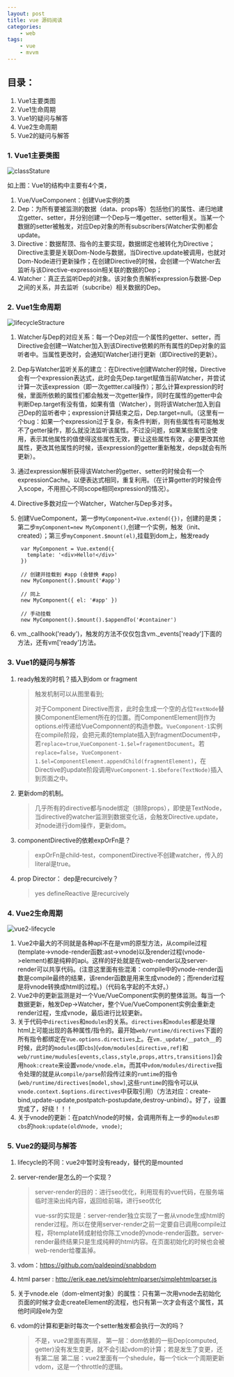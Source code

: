 ```yaml
---
layout: post
title: vue 源码阅读
categories:
    - web
tags:
    - vue
    - mvvm
---
```


## 目录：
1. Vue1主要类图
2. Vue1生命周期
3. Vue1的疑问与解答
4. Vue2生命周期
5. Vue2的疑问与解答


### 1. Vue1主要类图
![classStature](/images/vue/class.png)

如上图：Vue1的结构中主要有4个类，

1. Vue/VueComponent：创建Vue实例的类
2. Dep：为所有要被监测的数据（data、props等）包括他们的属性、递归地建立getter、setter，并分别创建一个Dep与一堆getter、setter相关。当某一个数据的setter被触发，对应Dep对象的所有subscribers(Watcher实例)都会update。
3. Directive：数据帮顶、指令的主要实现，数据绑定也被转化为Directive；Directive主要是关联Dom-Node与数据，当Directive.update被调用，也就对Dom-Node进行更新操作；在创建Directive的时候，会创建一个Watcher去监听与该Directive-expressoin相关联的数据的Dep；
4. Watcher：真正去监听Dep的对象。该对象负责解析expression与数据-Dep之间的关系，并去监听（subcribe）相关数据的Dep。

<!-- more -->
### 2. Vue1生命周期
![lifecycleStracture](/images/vue/lifecycle.png)


1. Watcher与Dep的对应关系：每一个Dep对应一个属性的getter、setter，而Directive会创建一Watcher加入到该Directive依赖的所有属性的Dep对象的监听者中。当属性更改时，会通知[Watcher]进行更新（即Directive的更新）。
2. Dep与Watcher监听关系的建立：在Directive创建Watcher的时候，Directive会有一个expression表达式，此时会先Dep.target赋值当前Watcher，并尝试计算一次该expression（即一次gettter.call操作）；那么计算expression的时候，里面所依赖的属性们都会触发一次getter操作，同时在属性的getter中会判断Dep.target有没有值，如果有值（Watcher），则将该Watcher加入到自己Dep的监听者中；expression计算结束之后，Dep.target=null。（这里有一个bug：如果一个expression过于复杂，有条件判断，则有些属性有可能触发不了getter操作，那么就没法监听该属性。不过没问题，如果某些属性没使用，表示其他属性的值使得这些属性无效，要让这些属性有效，必要更改其他属性，更改其他属性的时候，该expression的getter重新触发，deps就会有所更新）。
3. 通过expression解析获得该Watcher的getter、setter的时候会有一个expressionCache。以便表达式相同，重复利用。（在计算getter的时候会传入scope，不用担心不同scope相同expression的情况）。
4. Directive多数对应一个Watcher，Watcher与Dep多对多。
5. 创建VueComponent，第一步`MyComponent=Vue.extend({})`，创建的是类；第二步`myComponent=new MyComponent()`,创建一个实例，触发（init、created）；第三步`myComponent.$mount(el)`,挂载到dom上，触发ready

		var MyComponent = Vue.extend({
		  template: '<div>Hello!</div>'
		})

		// 创建并挂载到 #app (会替换 #app)
		new MyComponent().$mount('#app')

		// 同上
		new MyComponent({ el: '#app' })

		// 手动挂载
		new MyComponent().$mount().$appendTo('#container')

6. vm._callhook('ready')，触发的方法不仅仅包含vm._events['ready']下面的方法，还有vm['ready']方法。


### 3. Vue1的疑问与解答
1. ready触发的时机？插入到dom or fragment

	> 触发机制可以从图里看到;
	>
	> 对于Component Directive而言，此时会生成一个空的占位`TextNode`替换ComponentElement所在的位置。而ComponentElement则作为options.el传递给VueComponnent的构造参数。`VueComponent-1`实例在compile阶段，会把元素的template插入到fragmentDocument中，若`replace=true`,`VueComponent-1.$el=fragementDocument`。若`replace=false`，`VueComponent-1.$el=ComponentElement.appendChild(fragmentElement)`，在Directive的update阶段调用`VueComponent-1.$before(TextNode)`插入到页面之中。

2. 更新dom的机制。

	> 几乎所有的directive都与node绑定（排除props），即使是TextNode，当directive的watcher监测到数据变化话，会触发Directive.update，对node进行dom操作，更新dom。

3. componentDirective的依赖expOrFn是？

	> expOrFn是child-test，componentDirective不创建watcher，传入的literal是true。

4. prop Director： dep是recurcively？

	> yes defineReactive 是recurcively


### 4. Vue2生命周期
![vue2-lifecycle](/images/vue/vue2.jpg)

1. Vue2中最大的不同就是各种api不在是vm的原型方法，从compile过程(template->vnode-render函数:ast->vnode)以及render过程(vnode->element)都是纯粹的api。这样的好处就是在web-render以及server-render可以共享代码。(注意这里面有些混淆：compile中的vnode-render函数是compile最终的结果，该render函数是用来生成vnode的；而render过程是将vnode转换成html的过程。)（代码名字起的不太好。）
2. Vue2中的更新监测是对一个Vue/VueComponent实例的整体监测。每当一个数据更新，触发Dep->Watcher，整个Vue/VueComponent实例会重新走render过程，生成vnode，最后进行比较更新。
3. 关于代码中`directives`和`modules`的关系。`directives`和`modules`都是处理html上可能出现的各种属性/指令的。最开始`web/runtime/directives`下面的所有指令都绑定在`Vue.options.directives`上。在`vm._update/__patch__`的时候，此时的`modules`(即`cbs`)(`vdom/modules[directive,ref]`和`web/runtime/mudules[events,class,style,props,attrs,transitions]`)会用`hook:create`来设置`vnode/vnode.elm`，而其中`vdom/modules/directive`指令处理的就是从`compile/parse`阶段传过来的`rumtime`的指令(`web/runtime/directives[model,show]`,这些`runtime`的指令可以从`vnode.context.$options.directives`中获取引用)（方法对应：create-bind,update-update,postpatch-postupdate,destroy-unbind）。好了，设置完成了，好绕！！！
4. 关于vnode的更新：在patchVnode的时候，会调用所有上一步的`modules即cbs`的`hook:update(oldVnode, vnode)`;

### 5. Vue2的疑问与解答
1. lifecycle的不同：vue2中暂时没有ready，替代的是mounted
2. server-render是怎么的一个实现？

	> server-render的目的：进行seo优化，利用现有的vue代码，在服务端临时渲染出纯内容，返回给前端，进行seo优化
	>
	> vue-ssr的实现是：server-render独立实现了一套从vnode生成html的render过程。所以在使用server-render之前一定要自已调用compile过程，将template转成射给你陈工vnode的vnode-render函数。server-render最终结果只是生成纯粹的html内容。在页面初始化的时候也会被web-render给覆盖掉。

3. vdom：<https://github.com/paldepind/snabbdom>
4. html parser : <http://erik.eae.net/simplehtmlparser/simplehtmlparser.js>
5. 关于vnode.ele（dom-elment对象）的属性：只有第一次用vnode去初始化页面的时候才会走createElement的流程，也只有第一次才会有这个属性，其他时间段ele为空
6. vdom的计算和更新时每次一个setter触发都会执行一次的吗？

    > 不是，vue2里面有两层，
    > 第一层：dom依赖的一些Dep(computed, getter)没有发生变更，就不会引起vdom的计算；若是发生了变更，还有第二层
    > 第二层：vue2里面有一个shedule，每一个tick一个周期更新vdom，这是一个throttle的逻辑。
